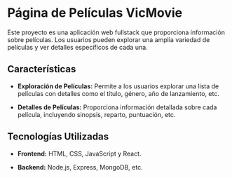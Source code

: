 # Página de Películas VicMovie

Este proyecto es una aplicación web fullstack que proporciona información sobre películas. Los usuarios pueden explorar una amplia variedad de películas y ver detalles específicos de cada una.

## Características

- **Exploración de Películas:** Permite a los usuarios explorar una lista de películas con detalles como el título, género, año de lanzamiento, etc.

- **Detalles de Películas:** Proporciona información detallada sobre cada película, incluyendo sinopsis, reparto, puntuación, etc.

## Tecnologías Utilizadas

- **Frontend:** HTML, CSS, JavaScript y React.

- **Backend:** Node.js, Express, MongoDB, etc.
